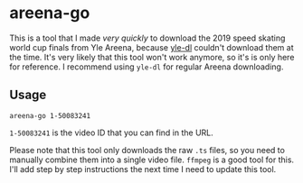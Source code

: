 # areena-go

This is a tool that I made *very quickly* to download the 2019 speed skating world cup finals from Yle Areena, because [yle-dl](https://aajanki.github.io/yle-dl/) couldn't download them at the time. It's very likely that this tool won't work anymore, so it's is only here for reference. I recommend using `yle-dl` for regular Areena downloading.

## Usage

`areena-go 1-50083241`

`1-50083241` is the video ID that you can find in the URL.

Please note that this tool only downloads the raw `.ts` files, so you need to manually combine them into a single video file. `ffmpeg` is a good tool for this. I'll add step by step instructions the next time I need to update this tool.
